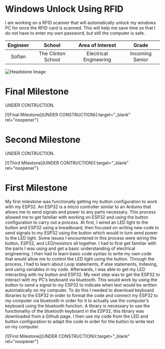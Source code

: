 ﻿# Windows Unlock Using RFID
I am working on a RFID scanner that will automatically unlock my windows PC for once the RFID card is scanned. This will help me save time so that I do not have to enter my own password, but still the computer is safe.

| **Engineer** | **School** | **Area of Interest** | **Grade** |
|:--:|:--:|:--:|:--:|
| Sofian | The Clinton School | Electrical Engineering | Incoming Senior

![Headstone Image](https://bluestampengineering.com/wp-content/uploads/2016/05/improve.jpg)
  
# Final Milestone
UNDER CONTRUCTION. 

[![Final Milestone](UNDER CONSTRUCTION){:target="_blank" rel="noopener"}

# Second Milestone
UNDER CONTRUCTION.

[![Third Milestone](UNDER CONTRUCTION){:target="_blank" rel="noopener"}
# First Milestone
  

My first milestone was functionally getting my button configuration to work with my ESP32. An ESP32 is a micro controller similar to an Arduino that allows me to send signals and power to any parts necessary. This process allowed me to get familiar with working on ESP32 and using the button configuration to carry out a process. At first, I wired an LED light to the button and ESP32 using a breadboard, then focused on writing new code to send signals to my ESP32 using the button which would in turn send power to the LED light. Some issues I encountered in this process were wiring the button, ESP32, and LED/resistors all together. I had to first get familiar with the parts I was using and get a basic understanding of electrical engineering. I then had to learn basic code syntax to write my own code that would allow me to control the LED light using the button. Through the process, I had to learn about Loop statements, If else statements, Indexing, and using variables in my code. Afterwards, I was able to get my LED interacting with my button and ESP32. My next step was to get the ESP32 to interact with my PC’s keyboard via bluetooth. This would work by using the button to send a signal to my ESP32 to indicate when text would be written automatically on my computer. To do this I needed to download keyboard libraries to the ESP32 in order to format the code and connect my ESP32 to my computer via bluetooth in order for it to actually use the computer’s keyboard using the bluetooth function. A library is necessary to use the functionality of the bluetooth keyboard in the ESP32, this library was downloaded from a Github page. I then use my code from the LED and button configuration to adapt the code in order for the button to write text on my computer.

[![First Milestone](UNDER CONSTRUCTION){:target="_blank" rel="noopener"}
